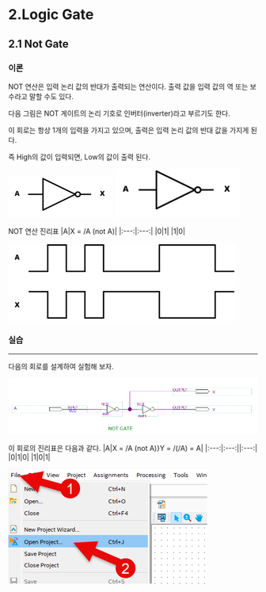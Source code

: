 # 2.Logic Gate

## 2.1 Not Gate

### **이론**

NOT 연산은 입력 논리  값의 반대가 출력되는 연산이다. 출력 값을 입력 값의 역 또는 보수라고 말할 수도 있다.

다음 그림은 NOT 게이트의 논리 기호로 인버터(inverter)라고 부르기도 한다. 

이 회로는 항상 1개의 입력을 가지고 있으며, 출력은 입력 논리 값의 반대 값을 가지게 된다. 

즉 High의 값이 입력되면, Low의 값이 출력 된다.


![not01](_NOT/not01.png)
<img src="./_NOT/not01.png" alt="not01" style="width: 50%;">

NOT 연산 진리표
|A|X = /A  (not A)|
|:---:|:---:|
|0|1|
|1|0|

![not02](_NOT/not02.png)


### **실습**
---
다음의 회로를 설계하여 실험해 보자.

![ex01](_NOT/not03.png)

이 회로의 진리표은 다음과 같다. 
|A|X = /A  (not A)}Y = /(/A) = A|
|:---:|:---:||:---:|
|0|1|0|
|1|0|1|

![ex01](_NOT/ex01.png)